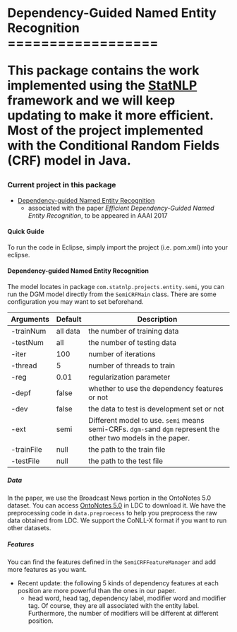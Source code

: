 
<h1> Dependency-Guided Named Entity Recognition
==================

This package contains the work implemented using the [**StatNLP**](http://www.statnlp.org/statnlp-framework) framework and we will keep updating to make it more efficient. Most of the project implemented with the Conditional Random Fields (CRF) model in Java.



### Current project in this package

- [Dependency-guided Named Entity Recognition](#dependency-guided-named-entity-recognition)
  - associated with the paper _Efficient Dependency-Guided Named Entity Recognition_, to be appeared in AAAI 2017




#### Quick Guide

To run the code in Eclipse, simply import the project (i.e. pom.xml) into your eclipse.




#### Dependency-guided Named Entity Recognition

The model locates in package ```com.statnlp.projects.entity.semi```, you can run the DGM model directly from the ```SemiCRFMain``` class. There are some configuration you may want to set beforehand. 

| Arguments  | Default  | Description                              |
| ---------- | -------- | ---------------------------------------- |
| -trainNum  | all data | the number of training data              |
| -testNum   | all      | the number of testing data               |
| -iter      | 100      | number of iterations                     |
| -thread    | 5        | number of threads to train               |
| -reg       | 0.01     | regularization parameter                 |
| -depf      | false    | whether to use the dependency features or not |
| -dev       | false    | the data to test is development set or not |
| -ext       | semi     | Different model to use. ```semi``` means semi-CRFs. ```dgm-s```and ```dgm``` represent the other two models in the paper. |
| -trainFile | null     | the path to the train file               |
| -testFile  | null     | the path to the test file                |

##### Data

In the paper, we use the Broadcast News portion in the OntoNotes 5.0 dataset. You can access [OntoNotes 5.0](https://catalog.ldc.upenn.edu/LDC2013T19) in LDC to download it. We have the preprocessing code in ```data.preproecess``` to help you preprocess the raw data obtained from LDC. We support the CoNLL-X format if you want to run other datasets.

##### Features

You can find the features defined in the ```SemiCRFFeatureManager``` and add more features as you want. 
- Recent update: the following 5 kinds of dependency features at each position are more powerful than the ones in our paper.
  - head word, head tag, dependency label, modifier word and modifier tag. Of course, they are all associated with the entity label. Furthermore, the number of modifiers will be different at different position.   